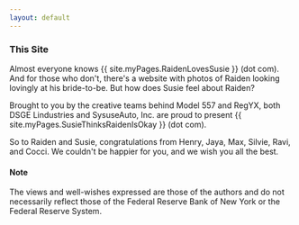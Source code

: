 ```yaml
---
layout: default
---
```


### This Site

Almost everyone knows {{ site.myPages.RaidenLovesSusie }} (dot com). And
for those who don't, there's a website with photos of Raiden looking
lovingly at his bride-to-be.  But how does Susie feel about Raiden?

Brought to you by the creative teams behind Model 557 and RegYX, both
DSGE Lindustries and SysuseAuto, Inc. are proud to present
{{ site.myPages.SusieThinksRaidenIsOkay }} (dot com).

So to Raiden and Susie, congratulations from Henry, Jaya, Max, Silvie,
Ravi, and Cocci. We couldn't be happier for you, and we wish you all the
best.

#### Note

The views and well-wishes expressed are those of the authors and do not
necessarily reflect those of the Federal Reserve Bank of New York or the
Federal Reserve System.
